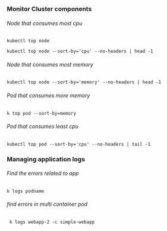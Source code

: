### Monitor Cluster components

###### Node that consumes most cpu
```
kubectl top node

kubectl top node --sort-by='cpu' --no-headers | head -1 
```

###### Node that consumes most memory
```
kubectl top node --sort-by='memory' --no-headers | head -1
```

###### Pod that consumes more memory
```
k top pod --sort-by=memory
```

###### Pod that consumes least cpu
```
kubectl top pod --sort-by='cpu' --no-headers | tail -1 
```

### Managing application logs
###### Find the errors related to  app
```
k logs podname
```

###### find errors in multi container pod
```
 k logs webapp-2 -c simple-webapp
```
